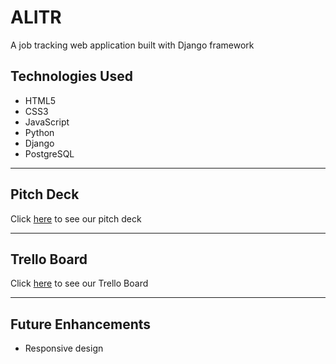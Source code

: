 # ALITR

A job tracking web application built with Django framework


## Technologies Used
- HTML5
- CSS3
- JavaScript
- Python
- Django
- PostgreSQL
-----
## Pitch Deck

Click [here]() to see our pitch deck

-----
## Trello Board

Click [here]() to see our Trello Board

-----
## Future Enhancements
- Responsive design